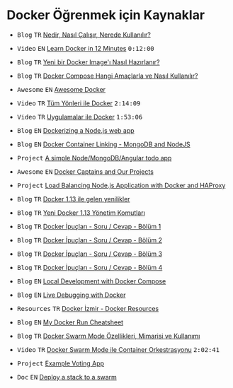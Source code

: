 Docker Öğrenmek için Kaynaklar
====================


 - <kbd>Blog</kbd> <kbd>TR</kbd> [Nedir, Nasıl Çalışır, Nerede Kullanılır?](http://www.gokhansengun.com/docker-nedir-nasil-calisir-nerede-kullanilir/)

 - <kbd>Video</kbd> <kbd>EN</kbd> [Learn Docker in 12 Minutes](https://www.youtube.com/watch?v=YFl2mCHdv24) <kbd>0:12:00</kbd> 

 - <kbd>Blog</kbd> <kbd>TR</kbd> [Yeni bir Docker Image'ı Nasıl Hazırlanır?](http://www.gokhansengun.com/docker-yeni-image-hazirlama/)
 
- <kbd>Blog</kbd> <kbd>TR</kbd> [Docker Compose Hangi Amaçlarla ve Nasıl Kullanılır?](http://www.gokhansengun.com/docker-compose-nasil-kullanilir/) 

- <kbd>Awesome</kbd> <kbd>EN</kbd> [Awesome Docker](https://veggiemonk.github.io/awesome-docker/)

- <kbd>Video</kbd> <kbd>TR</kbd> [Tüm Yönleri ile Docker](https://www.youtube.com/watch?v=Wyr8_tsjKlE)  <kbd>2:14:09</kbd> 

- <kbd>Video</kbd> <kbd>TR</kbd> [Uygulamalar ile Docker](https://www.youtube.com/watch?v=bJSqh7fFOUI) <kbd>1:53:06</kbd> 

- <kbd>Blog</kbd> <kbd>EN</kbd> [Dockerizing a Node.js web app](https://nodejs.org/en/docs/guides/nodejs-docker-webapp/)

- <kbd>Blog</kbd> <kbd>EN</kbd> [Docker Container Linking - MongoDB and NodeJS](https://www.thachmai.info/2015/05/10/docker-container-linking-mongo-node/)

- <kbd>Project</kbd> [A simple Node/MongoDB/Angular todo app](https://github.com/emrahyumuk/node-todo)

- <kbd>Awesome</kbd> <kbd>EN</kbd> [Docker Captains and Our Projects](https://github.com/docker-captains/about)

- <kbd>Project</kbd> [Load Balancing Node.js Application with Docker and HAProxy](https://github.com/emrahyumuk/docker-load-balancer-app)

- <kbd>Blog</kbd> <kbd>TR</kbd> [Docker 1.13 ile gelen yenilikler](https://blog.kloia.com/docker-1-13-ile-gelen-yenilikler-339c8f99172a)

- <kbd>Blog</kbd> <kbd>TR</kbd> [Yeni Docker 1.13 Yönetim Komutları](https://kodcu.com/2017/01/yeni-docker-1-13-yonetim-komutlari/)

- <kbd>Blog</kbd> <kbd>TR</kbd> [Docker İpuçları - Soru / Cevap - Bölüm 1](http://www.gokhansengun.com/docker-ipuclari-soru-ve-cevaplar-bolum-1/)  

- <kbd>Blog</kbd> <kbd>TR</kbd> [Docker İpuçları - Soru / Cevap - Bölüm 2](http://www.gokhansengun.com/docker-ipuclari-soru-ve-cevaplar-bolum-2/) 

- <kbd>Blog</kbd> <kbd>TR</kbd> [Docker İpuçları - Soru / Cevap - Bölüm 3](http://www.gokhansengun.com/docker-ipuclari-soru-ve-cevaplar-bolum-3) 

- <kbd>Blog</kbd> <kbd>TR</kbd> [Docker İpuçları - Soru / Cevap - Bölüm 4](http://www.gokhansengun.com/docker-ipuclari-soru-ve-cevaplar-bolum-4/) 

- <kbd>Blog</kbd> <kbd>EN</kbd> [Local Development with Docker Compose](https://devcenter.heroku.com/articles/local-development-with-docker-compose)

- <kbd>Blog</kbd> <kbd>EN</kbd> [Live Debugging with Docker](https://blog.docker.com/2016/07/live-debugging-docker/)

- <kbd>Resources</kbd> <kbd>TR</kbd> [Docker İzmir - Docker Resources](https://github.com/dockerizmir/docker-resources)

- <kbd>Blog</kbd> <kbd>EN</kbd> [My Docker Run Cheatsheet](https://getintodevops.com/blog/confessions-of-a-programmer-my-docker-run-cheatsheet)

- <kbd>Blog</kbd> <kbd>TR</kbd> [Docker Swarm Mode Özellikleri, Mimarisi ve Kullanımı](http://devnot.com/2017/docker-swarm-mode-ozellikleri-mimarisi-ve-kullanimi/)

- <kbd>Video</kbd> <kbd>TR</kbd> [Docker Swarm Mode ile Container Orkestrasyonu](https://www.youtube.com/watch?v=cNbCG6Nih3Q) <kbd>2:02:41</kbd> 

- <kbd>Project</kbd> [Example Voting App](https://github.com/dockersamples/example-voting-app)

- <kbd>Doc</kbd> <kbd>EN</kbd> [Deploy a stack to a swarm](https://docs.docker.com/engine/swarm/stack-deploy/)










